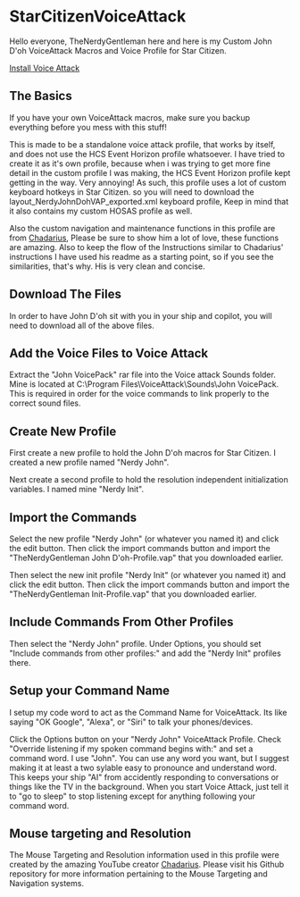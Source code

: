 # StarCitizenVoiceAttack
Hello everyone, TheNerdyGentleman here and here is my Custom John D'oh VoiceAttack Macros and Voice Profile for Star Citizen.

[Install Voice Attack](https://voiceattack.com)

## The Basics
If you have your own VoiceAttack macros, make sure you backup everything before you mess with this stuff!

This is made to be a standalone voice attack profile, that works by itself, and does not use the HCS Event Horizon profile whatsoever.  I have tried to create it as it's own profile, because when i was trying to get more fine detail in the custom profile I was making, the HCS Event Horizon profile kept getting in the way. Very annoying! As such, this profile uses a lot of custom keyboard hotkeys in Star Citizen. so you will need to download the layout_NerdyJohnDohVAP_exported.xml keyboard profile, Keep in mind that it also contains my custom HOSAS profile as well. 

Also the custom navigation and maintenance functions in this profile are from [Chadarius](https://github.com/Chadarius/StarCitizenVoiceAtk), Please be sure to show him a lot of love, these functions are amazing. Also to keep the flow of the Instructions similar to Chadarius' instructions I have used his readme as a starting point, so if you see the similarities, that's why. His is very clean and concise. 

## Download The Files
In order to have John D'oh sit with you in your ship and copilot, you will need to download all of the above files.

## Add the Voice Files to Voice Attack
Extract the "John VoicePack" rar file into the Voice attack Sounds folder. Mine is located at C:\Program Files\VoiceAttack\Sounds\John VoicePack. This is required in order for the voice commands to link properly to the correct sound files.

## Create New Profile
First create a new profile to hold the John D'oh macros for Star Citizen. I created a new profile named "Nerdy John". 

Next create a second profile to hold the resolution independent initialization variables. I named mine "Nerdy Init".

## Import the Commands
Select the new profile "Nerdy John" (or whatever you named it) and click the edit button. Then click the import commands button and import the "TheNerdyGentleman John D'oh-Profile.vap" that you downloaded earlier.

Then select the new init profile "Nerdy Init" (or whatever you named it) and click the edit button. Then click the import commands button and import the "TheNerdyGentleman Init-Profile.vap" that you downloaded earlier.

## Include Commands From Other Profiles

Then select the "Nerdy John" profile. Under Options, you should set "Include commands from other profiles:" and add the "Nerdy Init" profiles there.

## Setup your Command Name
I setup my code word to act as the Command Name for VoiceAttack. Its like saying "OK Google", "Alexa", or "Siri" to talk your phones/devices.

Click the Options button on your "Nerdy John" VoiceAttack Profile. Check "Override listening if my spoken command begins with:" and set a command word. I use "John". You can use any word you want, but I suggest making it at least a two sylable easy to pronounce and understand word. This keeps your ship "AI" from accidently responding to conversations or things like the TV in the background. When you start Voice Attack, just tell it to "go to sleep" to stop listening except for anything following your command word.

## Mouse targeting and Resolution

The Mouse Targeting and Resolution information used in this profile were created by the amazing YouTube creator [Chadarius](https://github.com/Chadarius/StarCitizenVoiceAtk). Please visit his Github repository for more information pertaining to the Mouse Targeting and Navigation systems.
